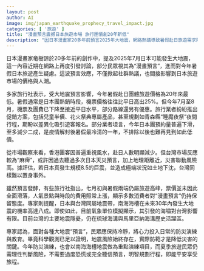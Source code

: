 ```yaml
---
layout: post
author: AI
image: img/japan_earthquake_prophecy_travel_impact.jpg
categories: [ '旅遊' ]
title: "漫畫預言震撼日本旅遊市場 旅行團價創20年新低"
description: "因日本漫畫家20多年前預言2025年大地震，網路熱議導致暑假赴日旅遊需求降溫，旅行團價格降至20年新低。港澳遊客明顯減少，旅行業者推超值方案搶客，然多數民眾對預言持觀望態度。專家呼籲以防災為重，理性評估旅遊風險。"
---
```

日本漫畫家竜樹諒於20多年前的創作中，提及2025年7月日本可能發生大地震，這一內容近期在網路上再度引發討論，部分民眾視其為“漫畫預言”，進而對今年暑假日本旅遊產生疑慮。這波預言效應，不僅掀起社群熱議，也間接影響到日本旅遊市場的價格與人潮。

多家旅行社表示，受大地震預言影響，今年暑假赴日團體旅遊價格為20年來最低。暑假通常是日本團熱銷時段，機票價格往往比平日高出25%。但今年7月至8月，機票及團費已下降至接近平日水平，部分路線還另有優惠。旅行業者紛紛推出促銷方案，包括兒童半價、花火祭典專屬產品，甚至規劃如青森縣“睡魔夜祭”夜間行程，期盼以差異化吸引遊客報名。部分業者坦言，今年日本團預約量普遍下滑，至多減少二成，是疫情解封後暑假最冷清的一年，不排除以後也難再見到如此低價。

從市場觀察來看，香港團客因普遍重視風水，赴日人數明顯減少。但台灣市場反應較為“麻痺”，或許因過去聽過多次日本天災預言，加上地理距離近，災害聯動風險高。據評估，若日本真發生規模8.5的巨震，並造成極端狀況如土地下沈，台灣同樣難以置身事外。

雖然預言發酵，有些旅行社指出，七月初與暑假兩端仍屬旅遊高峰，票價並未因此全面滑落，人氣景點與時段的費用照常上漲，顯示多數消費者對“漫畫預言”仍持保留態度。專家則提醒，日本與台灣同屬地震帶，南海海槽在未來30年內發生大地震的機率高達八成。即使如此，目前氣象單位模擬顯示，其引發的海嘯對台灣影響有限。目前台灣的主要地震隱憂，仍在琉球海溝與馬里亞納海溝歷史活躍區。

專家認為，面對各種大地震“預言”，民眾應保持冷靜，將心力投入日常的防災演練與教育。畢竟科學觀測已足以證明，地震風險始終存在，實際防範才是降低災害的關鍵。今年防災演練，也會以南海海槽地震做為重點演練項目，而夏季旅遊民眾仍需理性判斷風險，不需要過度恐慌或完全聽信預言，明智規劃行程，即能平安享受旅程。